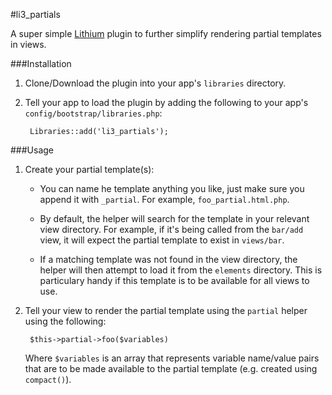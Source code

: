 #li3_partials

A super simple [Lithium][1] plugin to further simplify rendering partial templates in views.

###Installation
1. Clone/Download the plugin into your app's ``libraries`` directory.
2. Tell your app to load the plugin by adding the following to your app's ``config/bootstrap/libraries.php``:

        Libraries::add('li3_partials');

###Usage
1. Create your partial template(s):

    * You can name he template anything you like, just make sure you append it with `_partial`. For example,
     `foo_partial.html.php`.

    * By default, the helper will search for the template in your relevant view directory. For example, if it's
     being called from the `bar/add` view, it will expect the partial template to exist in `views/bar`.

    * If a matching template was not found in the view directory, the helper will then attempt to load it from
     the `elements` directory. This is particulary handy if this template is to be available for all views to
     use.

2. Tell your view to render the partial template using the `partial` helper using the following:

        $this->partial->foo($variables)

   Where `$variables` is an array that represents variable name/value pairs that are to be made available to the
   partial template (e.g. created using `compact()`).

[1]:http://lithify.me

